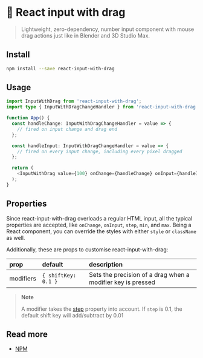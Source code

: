 # 💄 React input with drag

> Lightweight, zero-dependency, number input component with mouse drag actions just like in Blender and 3D Studio Max.

## Install

```sh
npm install --save react-input-with-drag
```

## Usage

```typescript
import InputWithDrag from 'react-input-with-drag';
import type { InputWithDragChangeHandler } from 'react-input-with-drag';

function App() {
  const handleChange: InputWithDragChangeHandler = value => {
    // fired on input change and drag end
  };

  const handleInput: InputWithDragChangeHandler = value => {
    // fired on every input change, including every pixel dragged
  };

  return (
    <InputWithDrag value={100} onChange={handleChange} onInput={handleInput} />
  );
}
```

## Properties

Since react-input-with-drag overloads a regular HTML input, all the typical properties are accepted, like `onChange`, `onInput`, `step`, `min`, and `max`. Being a React component, you can override the styles with either `style` or `className` as well.

Additionally, these are props to customise react-input-with-drag:

| prop      | default             | description                                                 |
| :-------- | :------------------ | :---------------------------------------------------------- |
| modifiers | `{ shiftKey: 0.1 }` | Sets the precision of a drag when a modifier key is pressed |

> **Note**
>
> A modifier takes the [step](https://developer.mozilla.org/en-US/docs/Web/HTML/Attributes/step) property into account. If `step` is 0.1, the default shift key will add/subtract by 0.01

## Read more

- [NPM](https://www.npmjs.com/package/react-input-with-drag)

